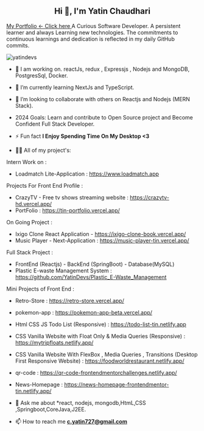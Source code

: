<h2 align="center"> Hi 👋, I'm Yatin Chaudhari</h2> <a target="_blank" href="https://tin-portfolio.vercel.app/">My Portfolio <- Click here </a>
A Curious Software Developer.
A persistent learner and always Learning new technologies.
The commitments to continuous learnings and dedication is reflected in my daily GitHub commits. 


<p align="left">
   <img src="https://komarev.com/ghpvc/?username=yatindevs&label=Profile%20views&color=0e75b6&style=flat" alt="yatindevs"/> 
</p>

- 🔭 I am working on. reactJs, redux , Expressjs , Nodejs and MongoDB, PostgresSql, Docker.
- 🌱 I’m currently learning NextJs and TypeScript.
- 👯 I’m looking to collaborate with others on Reactjs and Nodejs (MERN Stack).
- 2024 Goals: Learn and contribute to Open Source project and Become Confident Full Stack Developer.

- ⚡ Fun fact **I Enjoy Spending Time On My Desktop <3**

- 👨‍💻 All of my project's:

Intern Work on :
- Loadmatch Lite-Application : https://www.loadmatch.app

             
Projects For Front End Profile :
- CrazyTV - Free tv shows streaming website : https://crazytv-hd.vercel.app/
- PortFolio : https://tin-portfolio.vercel.app/

On Going Project :
- Ixigo Clone React Application - https://ixigo-clone-book.vercel.app/
- Music Player - Next-Application :  https://music-player-tin.vercel.app/
      
Full Stack Project :
- FrontEnd (Reactjs) - BackEnd (SpringBoot) - Database(MySQL)
- Plastic E-waste Management System :  https://github.com/YatinDevs/Plastic_E-Waste_Management
 
Mini Projects of Front End :
- Retro-Store : https://retro-store.vercel.app/
- pokemon-app : https://pokemon-app-beta.vercel.app/
- Html CSS JS Todo List (Responsive) : https://todo-list-tin.netlify.app
- CSS Vanilla Website with Float Only & Media Queries (Responsive) : https://mytripfloats.netlify.app/
- CSS Vanilla Website With FlexBox , Media Queries , Transitions (Desktop First Responsive Website) : https://foodworldrestaurant.netlify.app/
- qr-code :  https://qr-code-frontendmentorchallenges.netlify.app/
- News-Homepage :  https://news-homepage-frontendmentor-tin.netlify.app/
       
 
- 💬 Ask me about *react, nodejs, mongodb,HtmL,CSS ,Springboot,CoreJava,J2EE.

- 📫 How to reach me **c.yatin727@gmail.com**


